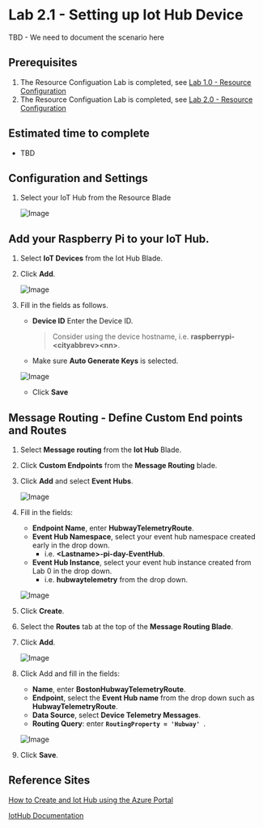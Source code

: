 # Lab 2.1 - Setting up Iot Hub Device
TBD - We need to document the scenario here

## Prerequisites
1. The Resource Configuation Lab is completed, see [Lab 1.0 - Resource Configuration](https://github.com/Azure/IoT-Pi-Day/tree/master/Lab%200%20-%20Resource%20Configuration#create-an-iot-hub)
2. The Resource Configuation Lab is completed, see [Lab 2.0 - Resource Configuration](https://github.com/Azure/IoT-Pi-Day/tree/master/Lab%202%20-%20Working%20with%20Hubway%20Data/Lab%202.0%20-%20Resource%20Configuration)

## Estimated time to complete
- TBD

## Configuration and Settings

1. Select your IoT Hub from the Resource Blade

    ![Image](/images/lab-2.1-image0.png)
    
## Add your Raspberry Pi to your IoT Hub.

1.  Select **IoT Devices** from the Iot Hub Blade.
2.  Click **Add**.

    ![Image](/images/lab-2.1-image1.png)

 3. Fill in the fields as follows.
    - **Device ID**  Enter the Device ID.
        > Consider using the device hostname, i.e. **raspberrypi-<**cityabbrev>**<**nn**>**.
    - Make sure **Auto Generate Keys** is selected.

    ![Image](/images/lab-2.1-image2.png)

    - Click **Save**

## Message Routing - Define Custom End points and Routes
1. Select **Message routing** from the **Iot Hub** Blade.
2. Click **Custom Endpoints** from the **Message Routing** blade.
3. Click **Add** and select **Event Hubs**.

    ![Image](/images/lab-2.1-image3.png)

5.  Fill in the fields:
    - **Endpoint Name**, enter **HubwayTelemetryRoute**.
    - **Event Hub Namespace**, select your event hub namespace created early in the drop down.
        - i.e. **<**Lastname**>-pi-day-EventHub**.
    - **Event Hub Instance**, select your event hub instance created from Lab 0 in the drop down.
        - i.e. **hubwaytelemetry** from the drop down.

    ![Image](/images/lab-2.1-image4.png)

6. Click **Create**.
7. Select the **Routes** tab at the top of the **Message Routing Blade**.
8. Click **Add**.

    ![Image](/images/lab-2.1-image5.png)

8.  Click Add and fill in the fields:
    - **Name**, enter **BostonHubwayTelemetryRoute**.
    - **Endpoint**, select the **Event Hub name** from the drop down such as **HubwayTelemetryRoute**.
    - **Data Source**, select **Device Telemetry Messages**.
    - **Routing Query**: enter **```RoutingProperty = 'Hubway' ```**.

    ![Image](/images/lab-2.1-image6.png)

9. Click **Save**.

## Reference Sites

[How to Create and Iot Hub using the Azure Portal][Create-iot-hub]

[IotHub Documentation][IotHub-Documentation]



[Azure-Portal]: https://portal.azure.com/ 

[Create-iot-hub]: https://docs.microsoft.com/en-us/azure/iot-hub/iot-hub-create-through-portal

[IotHub-Documentation]: https://docs.microsoft.com/en-us/azure/iot-hub/
